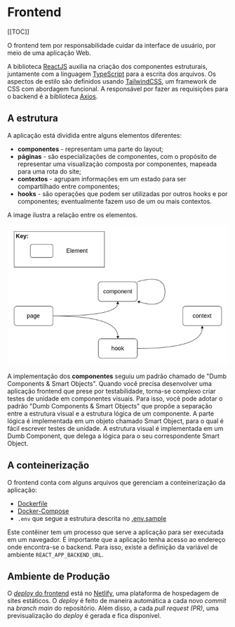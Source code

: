 # Frontend

[[TOC]]

O frontend tem por responsabilidade cuidar da interface de usuário, por meio de uma aplicação Web.

A biblioteca [ReactJS][react] auxilia na criação dos componentes estruturais, juntamente com a linguagem [TypeScript][ts] para a escrita dos arquivos. Os aspectos de estilo são definidos usando [TailwindCSS][tailwind], um framework de CSS com abordagem funcional. A responsável por fazer as requisições para o backend é a biblioteca [Axios][axios].

## A estrutura

A aplicação está dividida entre alguns elementos diferentes:

- **componentes** - representam uma parte do layout;
- **páginas** - são especializações de componentes, com o propósito de representar uma visualização composta por componentes, mapeada para uma rota do site;
- **contextos** - agrupam informações em um estado para ser compartilhado entre componentes;
- **hooks** - são operações que podem ser utilizadas por outros hooks e por componentes; eventualmente fazem uso de um ou mais contextos.

A image ilustra a relação entre os elementos.

![elementos do frontend][elements]

A implementação dos **componentes** seguiu um padrão chamado de "Dumb Components & Smart Objects". Quando você precisa desenvolver uma aplicação frontend que prese por testabilidade, torna-se complexo criar testes de unidade em componentes visuais. Para isso, você pode adotar o padrão "Dumb Components & Smart Objects" que propõe a separação entre a estrutura visual e a estrutura lógica de um componente. A parte lógica é implementada em um objeto chamado Smart Object, para o qual é fácil escrever testes de unidade. A estrutura visual é implementada em um Dumb Component, que delega a lógica para o seu correspondente Smart Object.

## A conteinerização

O frontend conta com alguns arquivos que gerenciam a conteinerização da aplicação:
- [Dockerfile][dockerfile]
- [Docker-Compose][docker-compose]
- `.env` que segue a estrutura descrita no [.env.sample][env-sample]

Este contêiner tem um processo que serve a aplicação para ser executada em um navegador. É importante que a aplicação tenha acesso ao endereço onde encontra-se o backend. Para isso, existe a definição da variável de ambiente `REACT_APP_BACKEND_URL`.

## Ambiente de Produção

O [_deploy_ do frontend][deploy] está no [Netlify][netlify], uma plataforma de hospedagem de sites estáticos. O _deploy_ é feito de maneira automática a cada novo _commit_ na _branch main_ do repositório. Além disso, a cada _pull request (PR)_, uma previsualização do _deploy_ é gerada e fica disponível.

[react]: https://reactjs.org
[ts]: https://www.typescriptlang.org
[tailwind]: https://tailwindcss.com
[axios]: https://axios-http.com

[elements]: ./front-elements.png

[dockerfile]: https://github.com/CEIP-USP/frontend/blob/main/Dockerfile
[docker-compose]: https://github.com/CEIP-USP/frontend/blob/main/docker-compose.yaml
[env-sample]: https://github.com/CEIP-USP/frontend/blob/main/.env.sample

[deploy]: https://ceip-usp.netlify.app
[netlify]: https://www.netlify.com
